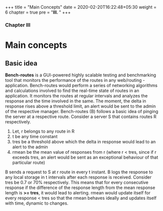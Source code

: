 +++
title = "Main Concepts"
date = 2020-02-20T16:22:48+05:30
weight = 6
chapter = true
pre = "<b>III. </b>"
+++

### Chapter III

# Main concepts

## Basic idea
**Bench-routes** is a GUI-powered highly scalable testing and benchmarking tool that monitors the performance of the routes in any web/routing - application. Bench-routes would perform a series of networking algorithms and calculations involved to find the real-time state of routes in an application. It monitors the routes at regular intervals and analyzes the response and the time involved in the same. The moment, the delta in response rises above a threshold limit, an alert would be sent to the admin of the respective manager.
Bench-routes (B) follows a basic idea of pinging the server at a respective route.
Consider a server S that contains routes R respectively. 

1. Let, r belongs to any route in R
2. t be any time constant
3. tres be a threshold above which the delta in response would lead to an alert to the admin
4. rmean be the mean value of responses from r (where r < tres, since if r exceeds tres, an alert would be sent as an exceptional behaviour of that particular route)

B sends a request to S at r route in every t instant. B logs the response to any local storage in t intervals after each response is received.
Consider tres be 0.7 or 70% respectively. This means that for every consecutive response if the difference of the response length from the mean response length is **>= tres**, it would lead to alerting. rmean would update itself for every response < tres so that the rmean behaves ideally and updates itself with time, dynamic to changes.
